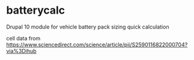 # batterycalc
Drupal 10 module for vehicle battery pack sizing quick calculation

cell data from https://www.sciencedirect.com/science/article/pii/S2590116822000704?via%3Dihub

